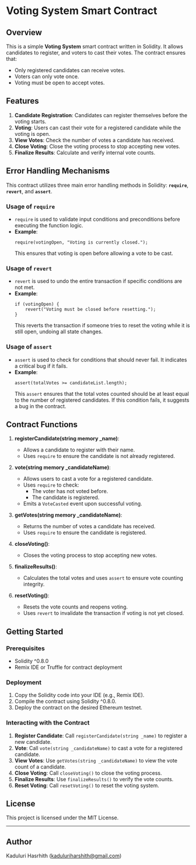 # Voting System Smart Contract

## Overview

This is a simple **Voting System** smart contract written in Solidity. It allows candidates to register, and voters to cast their votes. The contract ensures that:

- Only registered candidates can receive votes.
- Voters can only vote once.
- Voting must be open to accept votes.

## Features
1. **Candidate Registration**: Candidates can register themselves before the voting starts.
2. **Voting**: Users can cast their vote for a registered candidate while the voting is open.
3. **View Votes**: Check the number of votes a candidate has received.
4. **Close Voting**: Close the voting process to stop accepting new votes.
5. **Finalize Results**: Calculate and verify internal vote counts.

## Error Handling Mechanisms

This contract utilizes three main error handling methods in Solidity: **`require`**, **`revert`**, and **`assert`**.

### Usage of `require`
- `require` is used to validate input conditions and preconditions before executing the function logic.
- **Example**:
    ```solidity
    require(votingOpen, "Voting is currently closed.");
    ```
    This ensures that voting is open before allowing a vote to be cast.

### Usage of `revert`
- `revert` is used to undo the entire transaction if specific conditions are not met.
- **Example**:
    ```solidity
    if (votingOpen) {
        revert("Voting must be closed before resetting.");
    }
    ```
    This reverts the transaction if someone tries to reset the voting while it is still open, undoing all state changes.

### Usage of `assert`
- `assert` is used to check for conditions that should never fail. It indicates a critical bug if it fails.
- **Example**:
    ```solidity
    assert(totalVotes >= candidateList.length);
    ```
    This `assert` ensures that the total votes counted should be at least equal to the number of registered candidates. If this condition fails, it suggests a bug in the contract.

## Contract Functions

1. **registerCandidate(string memory _name)**:
    - Allows a candidate to register with their name.
    - Uses `require` to ensure the candidate is not already registered.
  
2. **vote(string memory _candidateName)**:
    - Allows users to cast a vote for a registered candidate.
    - Uses `require` to check:
        - The voter has not voted before.
        - The candidate is registered.
    - Emits a `VoteCasted` event upon successful voting.

3. **getVotes(string memory _candidateName)**:
    - Returns the number of votes a candidate has received.
    - Uses `require` to ensure the candidate is registered.

4. **closeVoting()**:
    - Closes the voting process to stop accepting new votes.

5. **finalizeResults()**:
    - Calculates the total votes and uses `assert` to ensure vote counting integrity.

6. **resetVoting()**:
    - Resets the vote counts and reopens voting.
    - Uses `revert` to invalidate the transaction if voting is not yet closed.

## Getting Started

### Prerequisites
- Solidity ^0.8.0
- Remix IDE or Truffle for contract deployment

### Deployment
1. Copy the Solidity code into your IDE (e.g., Remix IDE).
2. Compile the contract using Solidity ^0.8.0.
3. Deploy the contract on the desired Ethereum testnet.

### Interacting with the Contract
1. **Register Candidate**: Call `registerCandidate(string _name)` to register a new candidate.
2. **Vote**: Call `vote(string _candidateName)` to cast a vote for a registered candidate.
3. **View Votes**: Use `getVotes(string _candidateName)` to view the vote count of a candidate.
4. **Close Voting**: Call `closeVoting()` to close the voting process.
5. **Finalize Results**: Use `finalizeResults()` to verify the vote counts.
6. **Reset Voting**: Call `resetVoting()` to reset the voting system.

## License
This project is licensed under the MIT License.

---
## Author
Kaduluri Hasrhith (kaduluriharshith@gmail.com)
